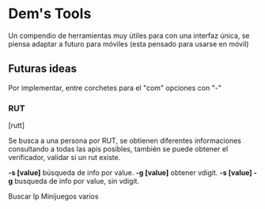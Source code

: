 # Dem's Tools
Un compendio de herramientas muy útiles para con una interfaz única, se piensa adaptar a futuro para móviles (esta pensado para usarse en móvil)

## Futuras ideas
Por implementar, entre corchetes para el "com" opciones con "-"

### RUT
[rutt]

Se busca a una persona por RUT, se obtienen diferentes informaciones consultando a todas las apis posibles, también se puede obtener el verificador, validar si un rut existe.

__-s [value]__ búsqueda de info por value.
__-g [value]__ obtener vdigit.
__-s [value] -g__ busqueda de info por value, sin vdigit.


Buscar Ip
Minijuegos varios
